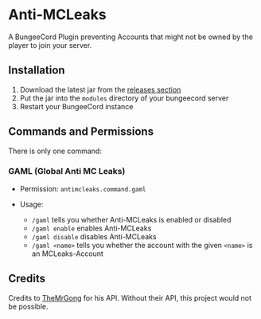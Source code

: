 # Anti-MCLeaks

A BungeeCord Plugin preventing Accounts that might not be owned by the player to join your server.

## Installation

1. Download the latest jar from the [releases section](https://github.com/timmyrs/Anti-MCLeaks/releases)
2. Put the jar into the `modules` directory of your bungeecord server
3. Restart your BungeeCord instance

## Commands and Permissions

There is only one command:

### GAML (Global Anti MC Leaks)

- Permission: `antimcleaks.command.gaml`

- Usage:

  - `/gaml` tells you whether Anti-MCLeaks is enabled or disabled
  - `/gaml enable` enables Anti-MCLeaks
  - `/gaml disable` disables Anti-MCLeaks
  - `/gaml <name>` tells you whether the account with the given `<name>` is an MCLeaks-Account

## Credits

Credits to [TheMrGong](https://github.com/TheMrGong/MCLeaksApiClient) for his API. Without their API, this project would not be possible.
